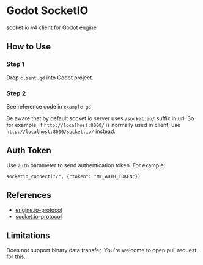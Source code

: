 # Godot SocketIO

socket.io v4 client for Godot engine

## How to Use

### Step 1

Drop `client.gd` into Godot project.

### Step 2

See reference code in `example.gd`

Be aware that by default socket.io server uses `/socket.io/` suffix in url. So for example, if `http://localhost:8000/` is normally used in client, use `http://localhost:8000/socket.io/` instead.

## Auth Token

Use `auth` parameter to send authentication token. For example:
```gdscript
socketio_connect("/", {"token": "MY_AUTH_TOKEN"})
```

## References

- [engine.io-protocol](https://github.com/socketio/engine.io-protocol)
- [socket.io-protocol](https://github.com/socketio/socket.io-protocol)

## Limitations

Does not support binary data transfer. You're welcome to open pull request for this.

